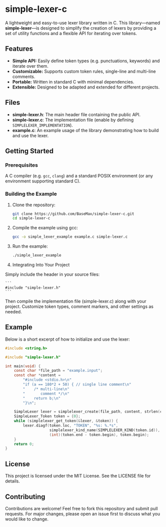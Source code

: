 # simple-lexer-c

A lightweight and easy-to-use lexer library written in C. This library—named **simple-lexer**—is designed to simplify the creation of lexers by providing a set of utility functions and a flexible API for iterating over tokens.

## Features

- **Simple API:** Easily define token types (e.g. punctuations, keywords) and iterate over them.
- **Customizable:** Supports custom token rules, single-line and multi-line comments.
- **Portable:** Written in standard C with minimal dependencies.
- **Extensible:** Designed to be adapted and extended for different projects.

## Files

- **simple-lexer.h**: The main header file containing the public API.
- **simple-lexer.c**: The implementation file (enable by defining `SIMPLELEXER_IMPLEMENTATION`).
- **example.c**: An example usage of the library demonstrating how to build and use the lexer.

## Getting Started

### Prerequisites

A C compiler (e.g. `gcc`, `clang`) and a standard POSIX environment (or any environment supporting standard C).

### Building the Example

1. Clone the repository:
   ```bash
   git clone https://github.com/BaseMax/simple-lexer-c.git
   cd simple-lexer-c
   ```

2. Compile the example using gcc:

    ```bash
    gcc -o simple_lexer_example example.c simple-lexer.c
    ```

3. Run the example:

    ```bash
    ./simple_lexer_example
    ```

4. Integrating Into Your Project

Simply include the header in your source files:

    ```
    #include "simple-lexer.h"
    ```

Then compile the implementation file (simple-lexer.c) along with your project. Customize token types, comment markers, and other settings as needed.

## Example

Below is a short excerpt of how to initialize and use the lexer:

```c
#include <string.h>

#include "simple-lexer.h"

int main(void) {
    const char *file_path = "example.input";
    const char *content =
        "#include <stdio.h>\n"
        "if (a == 180*2 + 50) { // single line comment\n"
        "    /* multi-line\n"
        "       comment */\n"
        "    return b;\n"
        "}\n";

    SimpleLexer lexer = simplelexer_create(file_path, content, strlen(content));
    SimpleLexer_Token token = {0};
    while (simplelexer_get_token(&lexer, &token)) {
        lexer.diagf(token.loc, "TOKEN", "%s: %.*s",
                    simplelexer_kind_name(SIMPLELEXER_KIND(token.id)),
                    (int)(token.end - token.begin), token.begin);
    }
    return 0;
}
```

## License

This project is licensed under the MIT License. See the LICENSE file for details.

## Contributing

Contributions are welcome! Feel free to fork this repository and submit pull requests. For major changes, please open an issue first to discuss what you would like to change.

